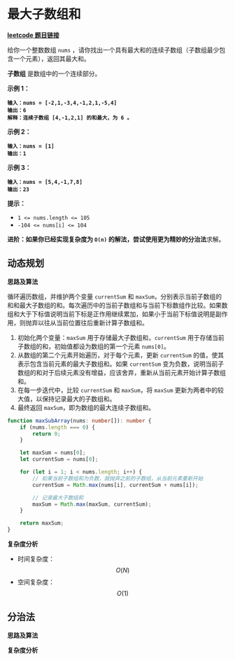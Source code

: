 # 最大子数组和

[**leetcode 题目链接**](https://leetcode.cn/problems/maximum-subarray/)

给你一个整数数组 `nums` ，请你找出一个具有最大和的连续子数组（子数组最少包含一个元素），返回其最大和。

**子数组** 是数组中的一个连续部分。

**示例 1：**

<pre><code><strong>输入：nums = [-2,1,-3,4,-1,2,1,-5,4]
</strong><strong>输出：6
</strong><strong>解释：连续子数组 [4,-1,2,1] 的和最大，为 6 。
</strong></code></pre>

**示例 2：**

<pre><code><strong>输入：nums = [1]
</strong><strong>输出：1
</strong></code></pre>

**示例 3：**

<pre><code><strong>输入：nums = [5,4,-1,7,8]
</strong><strong>输出：23
</strong></code></pre>

**提示：**

* `1 <= nums.length <= 105`
* `-104 <= nums[i] <= 104`

**进阶：**如果你已经实现复杂度为 `O(n)` 的解法，尝试使用更为精妙的**分治法**求解。

## 动态规划

**思路及算法**

循环遍历数组，并维护两个变量 `currentSum` 和 `maxSum`，分别表示当前子数组的和和最大子数组的和。每次遍历中的当前子数组和与当前下标数组作比较。如果数组和大于下标值说明当前下标是正作用继续累加，如果小于当前下标值说明是副作用，则抛弃以往从当前位置往后重新计算子数组和。

1. 初始化两个变量：`maxSum` 用于存储最大子数组和，`currentSum` 用于存储当前子数组的和，初始值都设为数组的第一个元素 `nums[0]`。
2. 从数组的第二个元素开始遍历，对于每个元素，更新 `currentSum` 的值，使其表示包含当前元素的最大子数组和。如果 `currentSum` 变为负数，说明当前子数组的和对于后续元素没有增益，应该舍弃，重新从当前元素开始计算子数组和。
3. 在每一步迭代中，比较 `currentSum` 和 `maxSum`，将 `maxSum` 更新为两者中的较大值，以保持记录最大的子数组和。
4. 最终返回 `maxSum`，即为数组的最大连续子数组和。

```typescript
function maxSubArray(nums: number[]): number {
    if (nums.length === 0) {
        return 0;
    }

    let maxSum = nums[0];
    let currentSum = nums[0];

    for (let i = 1; i < nums.length; i++) {
        // 如果当前子数组和为负数，就抛弃之前的子数组，从当前元素重新开始
        currentSum = Math.max(nums[i], currentSum + nums[i]);

        // 记录最大子数组和
        maxSum = Math.max(maxSum, currentSum);
    }

    return maxSum;
}
```

**复杂度分析**

* 时间复杂度：$$O(N)$$
* 空间复杂度：$$O(1)$$

## **分治法**

**思路及算法**

**复杂度分析**
